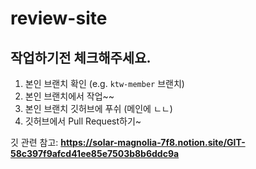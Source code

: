 # review-site

## 작업하기전 체크해주세요.

1. 본인 브랜치 확인 (e.g. `ktw-member` 브랜치)
2. 본인 브랜치에서 작업~~
3. 본인 브랜치 깃허브에 푸쉬 (메인에 ㄴㄴ)
4. 깃허브에서 Pull Request하기~

깃 관련 참고:
**https://solar-magnolia-7f8.notion.site/GIT-58c397f9afcd41ee85e7503b8b6ddc9a**
